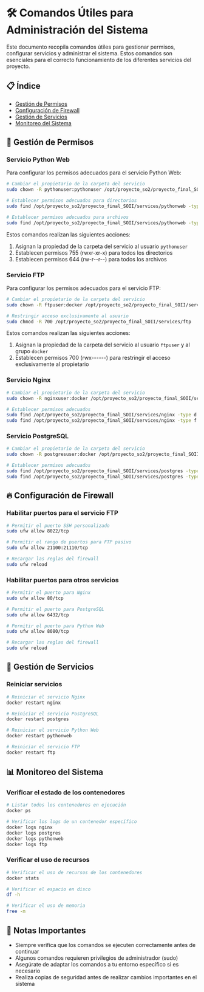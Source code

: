 # 🛠️ Comandos Útiles para Administración del Sistema

Este documento recopila comandos útiles para gestionar permisos, configurar servicios y administrar el sistema. Estos comandos son esenciales para el correcto funcionamiento de los diferentes servicios del proyecto.

## 📋 Índice
- [Gestión de Permisos](#gestión-de-permisos)
- [Configuración de Firewall](#configuración-de-firewall)
- [Gestión de Servicios](#gestión-de-servicios)
- [Monitoreo del Sistema](#monitoreo-del-sistema)

## 🔐 Gestión de Permisos

### Servicio Python Web

Para configurar los permisos adecuados para el servicio Python Web:

```bash
# Cambiar el propietario de la carpeta del servicio
sudo chown -R pythonuser:pythonuser /opt/proyecto_so2/proyecto_final_SOII/services/pythonweb

# Establecer permisos adecuados para directorios
sudo find /opt/proyecto_so2/proyecto_final_SOII/services/pythonweb -type d -exec chmod 755 {} \;

# Establecer permisos adecuados para archivos
sudo find /opt/proyecto_so2/proyecto_final_SOII/services/pythonweb -type f -exec chmod 644 {} \;
```

Estos comandos realizan las siguientes acciones:
1. Asignan la propiedad de la carpeta del servicio al usuario `pythonuser`
2. Establecen permisos 755 (rwxr-xr-x) para todos los directorios
3. Establecen permisos 644 (rw-r--r--) para todos los archivos

### Servicio FTP

Para configurar los permisos adecuados para el servicio FTP:

```bash
# Cambiar el propietario de la carpeta del servicio
sudo chown -R ftpuser:docker /opt/proyecto_so2/proyecto_final_SOII/services/ftp

# Restringir acceso exclusivamente al usuario
sudo chmod -R 700 /opt/proyecto_so2/proyecto_final_SOII/services/ftp
```

Estos comandos realizan las siguientes acciones:
1. Asignan la propiedad de la carpeta del servicio al usuario `ftpuser` y al grupo `docker`
2. Establecen permisos 700 (rwx------) para restringir el acceso exclusivamente al propietario

### Servicio Nginx

```bash
# Cambiar el propietario de la carpeta del servicio
sudo chown -R nginxuser:docker /opt/proyecto_so2/proyecto_final_SOII/services/nginx

# Establecer permisos adecuados
sudo find /opt/proyecto_so2/proyecto_final_SOII/services/nginx -type d -exec chmod 755 {} \;
sudo find /opt/proyecto_so2/proyecto_final_SOII/services/nginx -type f -exec chmod 644 {} \;
```

### Servicio PostgreSQL

```bash
# Cambiar el propietario de la carpeta del servicio
sudo chown -R postgresuser:docker /opt/proyecto_so2/proyecto_final_SOII/services/postgres

# Establecer permisos adecuados
sudo find /opt/proyecto_so2/proyecto_final_SOII/services/postgres -type d -exec chmod 750 {} \;
sudo find /opt/proyecto_so2/proyecto_final_SOII/services/postgres -type f -exec chmod 640 {} \;
```

## 🔥 Configuración de Firewall

### Habilitar puertos para el servicio FTP

```bash
# Permitir el puerto SSH personalizado
sudo ufw allow 8022/tcp

# Permitir el rango de puertos para FTP pasivo
sudo ufw allow 21100:21110/tcp

# Recargar las reglas del firewall
sudo ufw reload
```

### Habilitar puertos para otros servicios

```bash
# Permitir el puerto para Nginx
sudo ufw allow 80/tcp

# Permitir el puerto para PostgreSQL
sudo ufw allow 6432/tcp

# Permitir el puerto para Python Web
sudo ufw allow 8080/tcp

# Recargar las reglas del firewall
sudo ufw reload
```

## 🔄 Gestión de Servicios

### Reiniciar servicios

```bash
# Reiniciar el servicio Nginx
docker restart nginx

# Reiniciar el servicio PostgreSQL
docker restart postgres

# Reiniciar el servicio Python Web
docker restart pythonweb

# Reiniciar el servicio FTP
docker restart ftp
```

## 📊 Monitoreo del Sistema

### Verificar el estado de los contenedores

```bash
# Listar todos los contenedores en ejecución
docker ps

# Verificar los logs de un contenedor específico
docker logs nginx
docker logs postgres
docker logs pythonweb
docker logs ftp
```

### Verificar el uso de recursos

```bash
# Verificar el uso de recursos de los contenedores
docker stats

# Verificar el espacio en disco
df -h

# Verificar el uso de memoria
free -m
```

## 📝 Notas Importantes

- Siempre verifica que los comandos se ejecuten correctamente antes de continuar
- Algunos comandos requieren privilegios de administrador (sudo)
- Asegúrate de adaptar los comandos a tu entorno específico si es necesario
- Realiza copias de seguridad antes de realizar cambios importantes en el sistema
